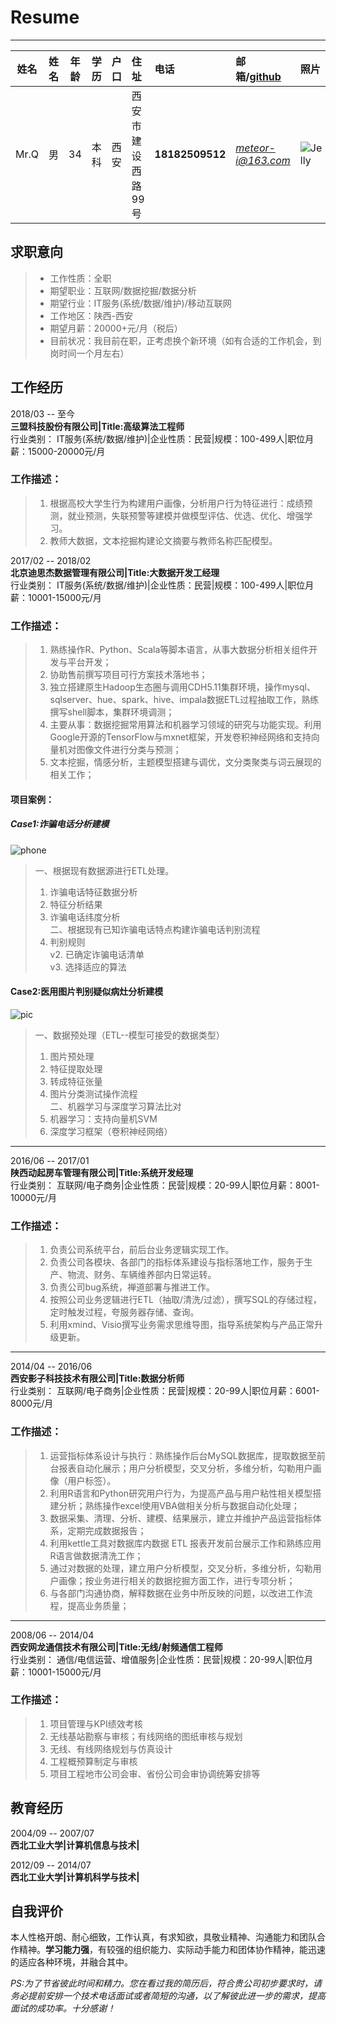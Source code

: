 # Resume
----------
|姓名|姓名|年龄|学历|户口|住址|电话|邮箱/[github](http://github.com/meteorwen/)|照片|   
|:--:|:--:|:---:|:---:|:---:|:--- |:--- |:--- |:-- |
|Mr.Q|男|34|本科|西安|西安市建设西路99号|**18182509512**|*meteor-i@163.com*|![Jelly](https://i.imgur.com/e34qBTZ.png)|



## 求职意向
> - 工作性质：全职
> - 期望职业：互联网/数据挖掘/数据分析
> - 期望行业：IT服务(系统/数据/维护)/移动互联网
> - 工作地区：陕西-西安
> - 期望月薪：20000+元/月（税后）
> - 目前状况：我目前在职，正考虑换个新环境（如有合适的工作机会，到岗时间一个月左右）

## 工作经历
 2018/03 -- 至今 <br>
**三盟科技股份有限公司|Title:高级算法工程师** <br>
行业类别： IT服务(系统/数据/维护)|企业性质：民营|规模：100-499人|职位月薪：15000-20000元/月
### 工作描述：<br>
> 1. 根据高校大学生行为构建用户画像，分析用户行为特征进行：成绩预测，就业预测，失联预警等建模并做模型评估、优选、优化、增强学习。
> 2. 教师大数据，文本挖掘构建论文摘要与教师名称匹配模型。


 2017/02 -- 2018/02 <br>
**北京迪思杰数据管理有限公司|Title:大数据开发工经理** <br>
行业类别： IT服务(系统/数据/维护)|企业性质：民营|规模：100-499人|职位月薪：10001-15000元/月

### 工作描述：<br>
> 1. 熟练操作R、Python、Scala等脚本语言，从事大数据分析相关组件开发与平台开发； 
> 2. 协助售前撰写项目可行方案技术落地书；
> 3. 独立搭建原生Hadoop生态圈与调用CDH5.11集群环境，操作mysql、sqlserver、hue、spark、hive、impala数据ETL过程抽取工作，熟练撰写shell脚本，集群环境调测；
> 4. 主要从事：数据挖掘常用算法和机器学习领域的研究与功能实现。利用Google开源的TensorFlow与mxnet框架，开发卷积神经网络和支持向量机对图像文件进行分类与预测；
> 5. 文本挖掘，情感分析，主题模型搭建与调优，文分类聚类与词云展现的相关工作；

#### 项目案例：
##### Case1:诈骗电话分析建模
![phone](https://i.imgur.com/EPRWXvT.png)
>一、根据现有数据源进行ETL处理。<br>
> 1. 诈骗电话特征数据分析<br>
> 2. 特征分析结果<br>
> 3. 诈骗电话纬度分析<br>
> 二、根据现有已知诈骗电话特点构建诈骗电话判别流程<br>
> 1. 判别规则<br>
v2. 已确定诈骗电话清单<br>
v3. 选择适应的算法<br>

#### Case2:医用图片判别疑似病灶分析建模
![pic](https://i.imgur.com/9kLzIQJ.png)
> 一、数据预处理（ETL--模型可接受的数据类型）<br>
> 1. 图片预处理<br>
> 2. 特征提取处理<br>
> 3. 转成特征张量<br>
> 4. 图片分类测试操作流程<br>
> 二、机器学习与深度学习算法比对<br>
> 1. 机器学习：支持向量机SVM<br>
> 2. 深度学习框架（卷积神经网络）<br>

----------
2016/06 -- 2017/01<br>
**陕西动起房车管理有限公司|Title:系统开发经理**<br>
行业类别： 互联网/电子商务|企业性质：民营|规模：20-99人|职位月薪：8001-10000元/月
### 工作描述：
> 1. 负责公司系统平台，前后台业务逻辑实现工作。
> 2. 负责公司各模块、各部门的指标体系建设与指标落地工作，服务于生产、物流、财务、车辆维养部内日常运转。
> 3. 负责公司bug系统，禅道部署与推进工作。
> 4. 按照公司业务逻辑进行ETL（抽取/清洗/过滤），撰写SQL的存储过程，定时触发过程，夸服务器存储、查询。
> 5. 利用xmind、Visio撰写业务需求思维导图，指导系统架构与产品正常升级更新。

----------
2014/04 -- 2016/06<br>
**西安影子科技技术有限公司|Title:数据分析师**<br>
行业类别： 互联网/电子商务|企业性质：民营|规模：20-99人|职位月薪：6001-8000元/月
### 工作描述：
> 1. 运营指标体系设计与执行：熟练操作后台MySQL数据库，提取数据至前台报表自动化展示；用户分析模型，交叉分析，多维分析，勾勒用户画像（用户标签）。
> 2. 利用R语言和Python研究用户行为，为提高产品与用户粘性相关模型搭建分析；熟练操作excel使用VBA做相关分析与数据自动化处理；
> 3. 数据采集、清理、分析、建模、结果展示，建立并维护产品运营指标体系，定期完成数据报告；
> 4. 利用kettle工具对数据库内数据 ETL 报表开发前台展示工作和熟练应用R语言做数据清洗工作；
> 5. 通过对数据的处理，建立用户分析模型，交叉分析，多维分析，勾勒用户画像；按业务进行相关的数据挖掘方面工作，进行专项分析；
> 6. 与各部门沟通协商，解释数据在业务中所反映的问题，以改进工作流程，提高业务质量；

----------
2008/06 -- 2014/04<br>
**西安网龙通信技术有限公司|Title:无线/射频通信工程师**<br>
行业类别： 通信/电信运营、增值服务|企业性质：民营|规模：20-99人|职位月薪：10001-15000元/月
### 工作描述：
> 1. 项目管理与KPI绩效考核
> 2. 无线基站勘察与审核；有线网络的图纸审核与规划
> 3. 无线、有线网络规划与仿真设计
> 4. 工程概预算制定与审核
> 5. 项目工程地市公司会审、省份公司会审协调统筹安排等

## 教育经历
2004/09 -- 2007/07<br>
**西北工业大学|计算机信息与技术|**

2012/09 -- 2014/07<br>
**西北工业大学|计算机科学与技术|**

## 自我评价
本人性格开朗、耐心细致，工作认真，有求知欲，具敬业精神、沟通能力和团队合作精神。**学习能力强**，有较强的组织能力、实际动手能力和团体协作精神，能迅速的适应各种环境，并融合其中。

*PS:为了节省彼此时间和精力。您在看过我的简历后，符合贵公司初步要求时，请务必提前安排一个技术电话面试或者简短的沟通，以了解彼此进一步的需求，提高面试的成功率。十分感谢！*